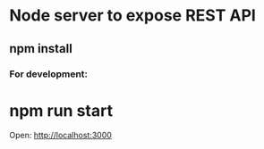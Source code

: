 # Node server to expose REST API

 


##    npm install
### For development:


#    npm run start

Open: [http://localhost:3000](http://localhost:3000)




    


